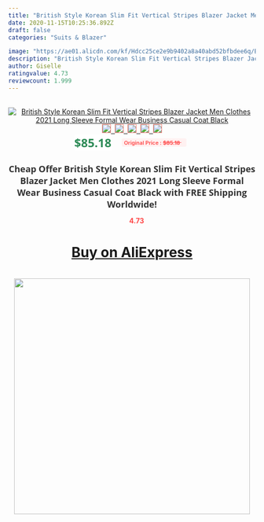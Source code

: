 ```yaml
---
title: "British Style Korean Slim Fit Vertical Stripes Blazer Jacket Men Clothes 2021 Long Sleeve Formal Wear Business Casual Coat Black"
date: 2020-11-15T10:25:36.892Z
draft: false
categories: "Suits & Blazer"

image: "https://ae01.alicdn.com/kf/Hdcc25ce2e9b9402a8a40abd52bfbdee6q/British-Style-Korean-Slim-Fit-Vertical-Stripes-Blazer-Jacket-Men-Clothes-2021-Long-Sleeve-Formal-Wear.jpg"
description: "British Style Korean Slim Fit Vertical Stripes Blazer Jacket Men Clothes 2021 Long Sleeve Formal Wear Business Casual Coat Black"
author: Giselle
ratingvalue: 4.73
reviewcount: 1.999
---
```

<br>
<div style="text-align: center;">
<a href="https://s.click.aliexpress.com/e/_AL5OlP" target="_blank" rel="nofollow noopener noreferrer"><img alt="British Style Korean Slim Fit Vertical Stripes Blazer Jacket Men Clothes 2021 Long Sleeve Formal Wear Business Casual Coat Black" class="magnifier-image" src="https://ae01.alicdn.com/kf/Hdcc25ce2e9b9402a8a40abd52bfbdee6q/British-Style-Korean-Slim-Fit-Vertical-Stripes-Blazer-Jacket-Men-Clothes-2021-Long-Sleeve-Formal-Wear.jpg_640x640.jpg">
<br>
<img style="border:1px solid salmon" src="https://ae01.alicdn.com/kf/Hdcc25ce2e9b9402a8a40abd52bfbdee6q/British-Style-Korean-Slim-Fit-Vertical-Stripes-Blazer-Jacket-Men-Clothes-2021-Long-Sleeve-Formal-Wear.jpg_120x120.jpg">&nbsp;&nbsp;<img style="border:1px solid salmon" src="https://ae01.alicdn.com/kf/Hfe2af245b474462d976be21fcb752c1eR/British-Style-Korean-Slim-Fit-Vertical-Stripes-Blazer-Jacket-Men-Clothes-2021-Long-Sleeve-Formal-Wear.jpg_120x120.jpg">&nbsp;&nbsp;<img style="border:1px solid salmon" src="https://ae01.alicdn.com/kf/Hf6cc0305d81d4deda1101f5803e505des/British-Style-Korean-Slim-Fit-Vertical-Stripes-Blazer-Jacket-Men-Clothes-2021-Long-Sleeve-Formal-Wear.jpg_120x120.jpg">&nbsp;&nbsp;<img style="border:1px solid salmon" src="https://ae01.alicdn.com/kf/Hf784d54e002c46ccb022b393f288c4ba4/British-Style-Korean-Slim-Fit-Vertical-Stripes-Blazer-Jacket-Men-Clothes-2021-Long-Sleeve-Formal-Wear.jpg_120x120.jpg">&nbsp;&nbsp;<img style="border:1px solid salmon" src="https://ae01.alicdn.com/kf/H47c2bd0d215f454aa5499c8b7af429eaR/British-Style-Korean-Slim-Fit-Vertical-Stripes-Blazer-Jacket-Men-Clothes-2021-Long-Sleeve-Formal-Wear.jpg_120x120.jpg"></a></div><br0>
<div style="text-align: center;"><span style="background-color: white; border: 0px; box-sizing: border-box; color: seagreen; display: inline-block; font-family: &quot;open sans&quot; , &quot;arial&quot; , &quot;helvetica&quot; , sans-serif , &quot;heiti&quot;; font-size: 24px; font-stretch: inherit; font-weight: 700; line-height: inherit; margin: 0px 10px 0px 0px; padding: 0px; vertical-align: middle;">$85.18 </span>
<span style="background: rgb(255 , 241 , 241); border-radius: 3px; border: 0px; box-sizing: border-box; color: #ff4747; display: inline-block; font-family: inherit; font-size: 12px; font-stretch: inherit; font-style: inherit; font-variant: inherit; font-weight: 600; line-height: inherit; margin: 0px; padding: 2px 5px; transform: scale(0.9); vertical-align: middle;">Original Price : <b style="text-decoration: line-through;">$85.18 </b> &nbsp;&nbsp;</span></div>
<h1 style="color: #333333; display: inline-block; font-family: &quot;open sans&quot; , &quot;arial&quot; , &quot;helvetica&quot; , sans-serif , &quot;heiti&quot;; font-size: 18px; font-stretch: inherit; font-weight: 700; text-align: center;">Cheap Offer British Style Korean Slim Fit Vertical Stripes Blazer Jacket Men Clothes 2021 Long Sleeve Formal Wear Business Casual Coat Black with FREE Shipping Worldwide!</h1>
<div style="color: #ff4747; text-align: center;">
<img src="https://4.bp.blogspot.com/-M0ZcTcb-5uY/XleCXlxnR4I/AAAAAAAAAEc/OrjgMkXV1oMQFaCRZj5HQwOCBcu3w1FegCPcBGAYYCw/s1600/star.png" style="height: 15px;">&nbsp;<b>4.73</b></div>
<div class="button_cont" align="center"><a class="buynow_a" href="https://s.click.aliexpress.com/e/_AL5OlP" target="_blank" rel="nofollow noopener noreferrer"><H1>Buy on AliExpress</H1></a></div><br>
<div class="separator" style="clear: both; text-align: center;">
<img src="https://lh3.googleusercontent.com/-pTy5HemUv9M/XlePHvY0dAI/AAAAAAAAAE4/0nX5iRUoIWY8eMW9Dpxeirr157OZliDIgCLcBGAsYHQ/s1600/badge.gif" width="480">
</div>
